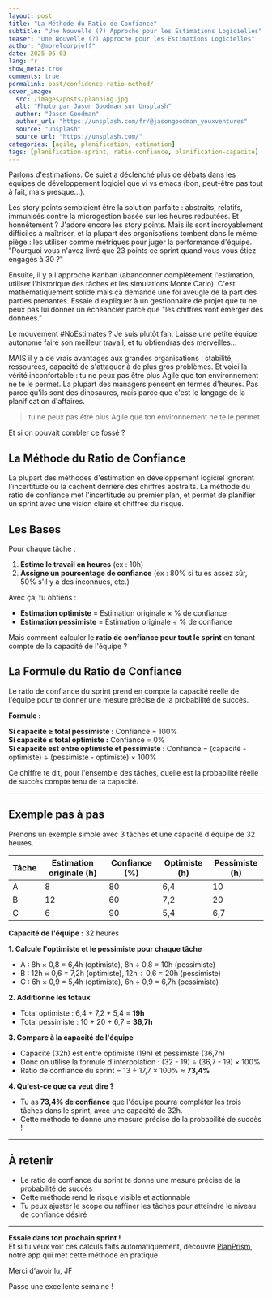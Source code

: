 ```yaml
---
layout: post
title: "La Méthode du Ratio de Confiance"
subtitle: "Une Nouvelle (?) Approche pour les Estimations Logicielles"
teaser: "Une Nouvelle (?) Approche pour les Estimations Logicielles"
author: "@morelcorpjeff"
date: 2025-06-03
lang: fr
show_meta: true
comments: true
permalink: post/confidence-ratio-method/
cover_image:
  src: /images/posts/planning.jpg
  alt: "Photo par Jason Goodman sur Unsplash"
  author: "Jason Goodman"
  author_url: "https://unsplash.com/fr/@jasongoodman_youxventures"
  source: "Unsplash"
  source_url: "https://unsplash.com/"
categories: [agile, planification, estimation]
tags: [planification-sprint, ratio-confiance, planification-capacite]
---
```


Parlons d'estimations. Ce sujet a déclenché plus de débats dans les équipes de développement logiciel que vi vs emacs (bon, peut-être pas tout à fait, mais presque...).

Les story points semblaient être la solution parfaite : abstraits, relatifs, immunisés contre la microgestion basée sur les heures redoutées. Et honnêtement ? J'adore encore les story points. Mais ils sont incroyablement difficiles à maîtriser, et la plupart des organisations tombent dans le même piège : les utiliser comme métriques pour juger la performance d'équipe. "Pourquoi vous n'avez livré que 23 points ce sprint quand vous vous étiez engagés à 30 ?"

Ensuite, il y a l'approche Kanban (abandonner complètement l'estimation, utiliser l'historique des tâches et les simulations Monte Carlo). C'est mathématiquement solide mais ça demande une foi aveugle de la part des parties prenantes. Essaie d'expliquer à un gestionnaire de projet que tu ne peux pas lui donner un échéancier parce que "les chiffres vont émerger des données."

Le mouvement #NoEstimates ? Je suis plutôt fan. Laisse une petite équipe autonome faire son meilleur travail, et tu obtiendras des merveilles...

MAIS il y a de vrais avantages aux grandes organisations : stabilité, ressources, capacité de s'attaquer à de plus gros problèmes. Et voici la vérité inconfortable : tu ne peux pas être plus Agile que ton environnement ne te le permet. La plupart des managers pensent en termes d'heures. Pas parce qu'ils sont des dinosaures, mais parce que c'est le langage de la planification d'affaires.

> tu ne peux pas être plus Agile que ton environnement ne te le permet

Et si on pouvait combler ce fossé ?

## La Méthode du Ratio de Confiance

La plupart des méthodes d'estimation en développement logiciel ignorent l'incertitude ou la cachent derrière des chiffres abstraits. La méthode du ratio de confiance met l'incertitude au premier plan, et permet de planifier un sprint avec une vision claire et chiffrée du risque.

## Les Bases

Pour chaque tâche :

1. **Estime le travail en heures** (ex : 10h)
2. **Assigne un pourcentage de confiance** (ex : 80% si tu es assez sûr, 50% s'il y a des inconnues, etc.)

Avec ça, tu obtiens :

- **Estimation optimiste** = Estimation originale × % de confiance
- **Estimation pessimiste** = Estimation originale ÷ % de confiance

Mais comment calculer le **ratio de confiance pour tout le sprint** en tenant compte de la capacité de l'équipe ?

## La Formule du Ratio de Confiance

Le ratio de confiance du sprint prend en compte la capacité réelle de l'équipe pour te donner une mesure précise de la probabilité de succès.

**Formule :**

**Si capacité ≥ total pessimiste :** Confiance = 100%  
**Si capacité ≤ total optimiste :** Confiance = 0%  
**Si capacité est entre optimiste et pessimiste :** Confiance = (capacité - optimiste) ÷ (pessimiste - optimiste) × 100%

Ce chiffre te dit, pour l'ensemble des tâches, quelle est la probabilité réelle de succès compte tenu de ta capacité.

---

## Exemple pas à pas

Prenons un exemple simple avec 3 tâches et une capacité d'équipe de 32 heures.

| Tâche | Estimation originale (h) | Confiance (%) | Optimiste (h) | Pessimiste (h) |
| ----- | ------------------------ | ------------- | ------------- | -------------- |
| A     | 8                        | 80            | 6,4           | 10             |
| B     | 12                       | 60            | 7,2           | 20             |
| C     | 6                        | 90            | 5,4           | 6,7            |

**Capacité de l'équipe :** 32 heures

**1. Calcule l'optimiste et le pessimiste pour chaque tâche**

- A : 8h × 0,8 = 6,4h (optimiste), 8h ÷ 0,8 = 10h (pessimiste)
- B : 12h × 0,6 = 7,2h (optimiste), 12h ÷ 0,6 = 20h (pessimiste)
- C : 6h × 0,9 = 5,4h (optimiste), 6h ÷ 0,9 = 6,7h (pessimiste)

**2. Additionne les totaux**

- Total optimiste : 6,4 + 7,2 + 5,4 = **19h**
- Total pessimiste : 10 + 20 + 6,7 = **36,7h**

**3. Compare à la capacité de l'équipe**

- Capacité (32h) est entre optimiste (19h) et pessimiste (36,7h)
- Donc on utilise la formule d'interpolation : (32 - 19) ÷ (36,7 - 19) × 100%
- Ratio de confiance du sprint = 13 ÷ 17,7 × 100% ≈ **73,4%**

**4. Qu'est-ce que ça veut dire ?**

- Tu as **73,4% de confiance** que l'équipe pourra compléter les trois tâches dans le sprint, avec une capacité de 32h.
- Cette méthode te donne une mesure précise de la probabilité de succès !

---

## À retenir

- Le ratio de confiance du sprint te donne une mesure précise de la probabilité de succès
- Cette méthode rend le risque visible et actionnable
- Tu peux ajuster le scope ou raffiner les tâches pour atteindre le niveau de confiance désiré

---

**Essaie dans ton prochain sprint !**  
Et si tu veux voir ces calculs faits automatiquement, découvre [PlanPrism](/planprism/), notre app qui met cette méthode en pratique.

Merci d'avoir lu,
JF

Passe une excellente semaine !

